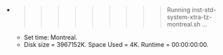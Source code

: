 * >>>>>>>>> Running inst-std-system-xtra-tz-montreal.sh ...
  * Set time: Montreal.
  * Disk size = 3967152K. Space Used = 4K. Runtime = 00:00:00:00.
